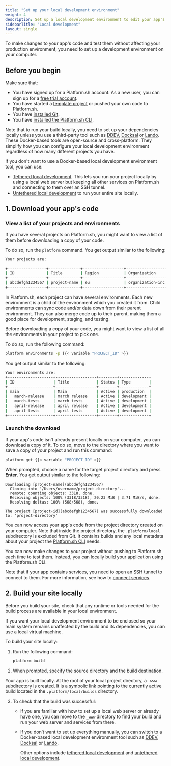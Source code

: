 ```yaml
---
title: "Set up your local development environment"
weight: 4
description: Set up a local development environment to edit your app's code.
sidebarTitle: "Local development"
layout: single
---
```


To make changes to your app's code and test them without affecting your production environment, 
you need to set up a development environment on your computer.

## Before you begin

Make sure that:

- You have signed up for a Platform.sh account. 
  As a new user, you can sign up for a [free trial account](https://auth.api.platform.sh/register). 
- You have started a [template project](../../development/templates.md) 
  or pushed your own code to Platform.sh.
- You have [installed Git](https://docs.github.com/en/get-started/quickstart/set-up-git).
- You have [installed the Platform.sh CLI](../../administration/cli/_index.md).

Note that to run your build locally, you need to set up your dependencies locally 
unless you use a third-party tool such as [DDEV](./ddev.md), [Docksal](./docksal.md) or [Lando](./lando.md).
These Docker-based tools are open-source and cross-platform.
They simplify how you can configure your local development environment 
regardless of how many different projects you have.

If you don't want to use a Docker-based local development environment tool, you can use:
  - [Tethered local development](./tethered.md). This lets you run your project locally
    by using a local web server but keeping all other services on Platform.sh 
    and connecting to them over an SSH tunnel.
  - [Untethered local development](./untethered.md) to run your entire site locally.

## 1. Download your app's code

### View a list of your projects and environments

If you have several projects on Platform.sh, 
you might want to view a list of them before downloading a copy of your code.

To do so, run the `platform` command.
You get output similar to the following:

```bash
Your projects are:

+-----------------+--------------+------------------+------------------+
| ID              | Title        | Region           | Organization     |
+-----------------+--------------+------------------+------------------+
| abcdefgh1234567 | project-name | eu               | organization-inc |
+-----------------+--------------+------------------+------------------+
```

In Platform.sh, each project can have several environments. 
Each new environment is a child of the environment which you created it from.
Child environments can sync code and/or data down from their parent environment. 
They can also merge code up to their parent, 
making them a good place for development, staging, and testing.

Before downloading a copy of your code,
you might want to view a list of all the environments in your project to pick one.

To do so, run the following command:

```bash
platform environments -p {{< variable "PROJECT_ID" >}}
```

You get output similar to the following:

```bash
Your environments are: 
+--------------------+------------------+--------+-------------+
| ID                 | Title            | Status | Type        |
+--------------------+------------------+--------+-------------+
| main               | Main             | Active | production  |
|   march-release    | march release    | Active | development |
|   march-tests      | march tests      | Active | development |
|   april-release    | april release    | Active | development |
|   april-tests      | april tests      | Active | development |
+--------------------+------------------+--------+-------------+
```

### Launch the download

If your app's code isn't already present locally on your computer,
you can download a copy of it.
To do so, move to the directory where you want to save a copy of your project 
and run this command:

```bash
platform get {{< variable "PROJECT_ID" >}}
```

When prompted, choose a name for the target project directory and press **Enter**.
You get output similar to the following:

```
Downloading [project-name](abcdefgh1234567)
  Cloning into '/Users/username/project-directory'...
  remote: counting objects: 3318, done.        
  Receiving objects: 100% (3318/3318), 20.23 MiB | 3.71 MiB/s, done.
  Resolving deltas: 100% (568/568), done.

The project [project-id](abcdefgh1234567) was successfully downloaded to: 'project-directory'
```

You can now access your app's code from the project directory created on your computer.
Note that inside the project directory, the `.platform/local` subdirectory is excluded from Git. 
It contains builds and any local metadata about your project the [Platform.sh CLI](../../administration/cli/_index.md) needs.

You can now make changes to your project without pushing to Platform.sh each time to test them. 
Instead, you can locally build your application using the Platform.sh CLI.

Note that if your app contains services, you need to open an SSH tunnel to connect to them.
For more information, see how to [connect services](../../add-services#2-connect-the-service).

## 2. Build your site locally

Before you build your site, 
check that any runtime or tools needed for the build process are available 
in your local environment.

If you want your local development environment to be enclosed 
so your main system remains unaffected by the build and its dependencies, 
you can use a local virtual machine.

To build your site locally:

1. Run the following command:

   ```bash
   platform build
   ```

2. When prompted, specify the source directory and the build destination.

  Your app is built locally.
  At the root of your local project directory, a `_www` subdirectory is created.
  It is a symbolic link pointing to the currently active build located in the `.platform/local/builds` directory.

3. To check that the build was successful:
   - If you are familiar with how to set up a local web server or already have one, 
     you can move to the `_www` directory to find your build
     and run your web server and services from there.
   - If you don’t want to set up everything manually, 
     you can switch to a Docker-based local development environment tool 
     such as [DDEV](./ddev.md), [Docksal](./docksal.md) or [Lando](./lando.md).
     
     Other options include [tethered local development](./tethered.md) and [untethered local development](./untethered.md).
